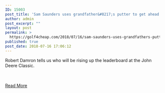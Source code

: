 ```yaml
---
ID: 15003
post_title: 'Sam Saunders uses grandfather&#8217;s putter to get ahead'
author: admin
post_excerpt: ""
layout: post
permalink: >
  https://golf4cheap.com/2018/07/16/sam-saunders-uses-grandfathers-putter-to-get-ahead/
published: true
post_date: 2018-07-16 17:06:12
---
```

<p>Robert Damron tells us who will be rising up the leaderboard at the John Deere Classic.</p><br><br><a href="http://www.golfchannel.com/video/movingday-saunders-uses-grandfathers-putter-get-ahead">Read More</a>